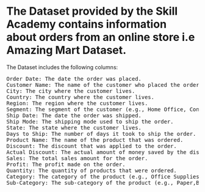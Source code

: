 # The Dataset  provided by the Skill Academy contains information about orders from an online store i.e Amazing Mart Dataset.     

The Dataset includes the following columns:
<pre>
Order Date: The date the order was placed.
Customer Name: The name of the customer who placed the order.
City: The city where the customer lives.
Country: The country where the customer lives.
Region: The region where the customer lives.
Segment: The segment of the customer (e.g., Home Office, Consumer, and Corporate, etc.).
Ship Date: The date the order was shipped.
Ship Mode: The shipping mode used to ship the order.
State: The state where the customer lives.
Days to Ship: The number of days it took to ship the order.
Product Name: The name of the product that was ordered.
Discount: The discount that was applied to the order.
Actual Discount: The actual amount of money saved by the discount.
Sales: The total sales amount for the order.
Profit: The profit made on the order.
Quantity: The quantity of products that were ordered.
Category: The category of the product (e.g., Office Supplies, Furniture, and Technology, etc.).
Sub-Category: The sub-category of the product (e.g., Paper,Bookcases,Machines, etc.).
</pre>
